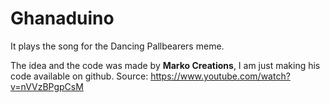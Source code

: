 # Ghanaduino
It plays the song for the Dancing Pallbearers meme.

The idea and the code was made by **Marko Creations**, I am just making his code available on github.
Source: https://www.youtube.com/watch?v=nVVzBPgpCsM

